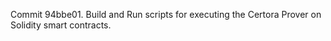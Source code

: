 Commit 94bbe01.                    Build and Run scripts for executing the Certora Prover on Solidity smart contracts.